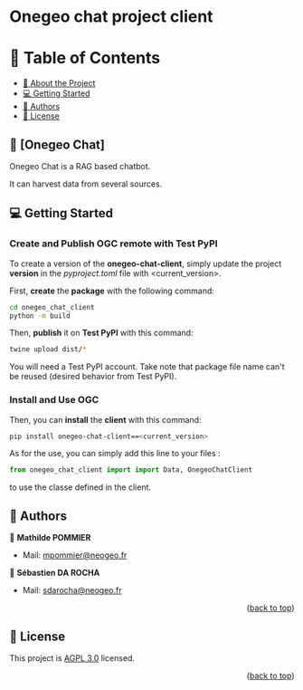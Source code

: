# Onegeo chat project client


<!-- TABLE OF CONTENTS -->

# 📗 Table of Contents

- [📖 About the Project](#about-project)
- [💻 Getting Started](#getting-started)
- [👥 Authors](#authors)
- [📝 License](#license)


## 📖 [Onegeo Chat] <a name="about-project"></a>

Onegeo Chat is a RAG based chatbot.

It can harvest data from several sources.


## 💻 Getting Started <a name="getting-started"></a>

### Create and Publish OGC remote with Test PyPI

To create a version of the **onegeo-chat-client**, simply update the project **version** in the *pyproject.toml* file with <current_version>.

First, **create** the **package** with the following command:
```bash
cd onegeo_chat_client
python -m build
```
Then, **publish** it on **Test PyPI** with this command:
```bash
twine upload dist/*
```
You will need a Test PyPI account.
Take note that package file name can't be reused (desired behavior from Test PyPI).

### Install and Use OGC

Then, you can **install** the **client** with this command:
```bash
pip install onegeo-chat-client==<current_version>
```

As for the use, you can simply add this line to your files :
```py
from onegeo_chat_client import import Data, OnegeoChatClient
```
to use the classe defined in the client.

## 👥 Authors <a name="authors"></a>

👤 **Mathilde POMMIER**

- Mail: mpommier@neogeo.fr

👤 **Sébastien DA ROCHA**

- Mail: sdarocha@neogeo.fr

<p align="right">(<a href="#readme-top">back to top</a>)</p>


## 📝 License <a name="license"></a>

This project is [AGPL 3.0](../LICENSE) licensed.

<p align="right">(<a href="#readme-top">back to top</a>)</p>